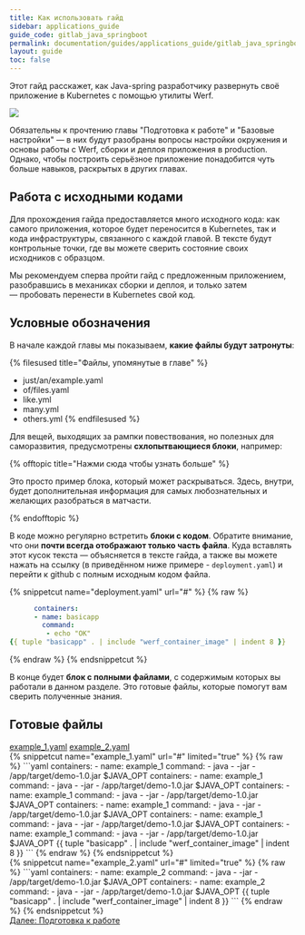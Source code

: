 ```yaml
---
title: Как использовать гайд
sidebar: applications_guide
guide_code: gitlab_java_springboot
permalink: documentation/guides/applications_guide/gitlab_java_springboot/000_task.html
layout: guide
toc: false
---
```


Этот гайд расскажет, как Java-spring разработчику развернуть своё приложение в Kubernetes с помощью утилиты Werf.

![](/images/applications-guide/navigation.png)

Обязательны к прочтению главы "Подготовка к работе" и "Базовые настройки" — в них будут разобраны вопросы настройки окружения и основы работы с Werf, сборки и деплоя приложения в production. Однако, чтобы построить серьёзное приложение понадобится чуть больше навыков, раскрытых в других главах.

## Работа с исходными кодами

Для прохождения гайда предоставляется много исходного кода: как самого приложения, которое будет переносится в Kubernetes, так и кода инфраструктуры, связанного с каждой главой. В тексте будут контрольные точки, где вы можете сверить состояние своих исходников с образцом.

Мы рекомендуем сперва пройти гайд с предложенным приложением, разобравшись в механиках сборки и деплоя, и только затем — пробовать перенести в Kubernetes свой код.

## Условные обозначения

В начале каждой главы мы показываем, **какие файлы будут затронуты**:

{% filesused title="Файлы, упомянутые в главе" %}
- just/an/example.yaml
- of/files.yaml
- like.yml
- many.yml
- others.yml
{% endfilesused %}

Для вещей, выходящих за рампки повествования, но полезных для саморазвития, предусмотрены **схлопытвающиеся блоки**, например:

{% offtopic title="Нажми сюда чтобы узнать больше" %}

Это просто пример блока, который может раскрываться. Здесь, внутри, будет дополнительная информация для самых любознательных и желающих разобраться в матчасти.

{% endofftopic %}

В коде можно регулярно встретить **блоки с кодом**. Обратите внимание, что они **почти всегда отображают только часть файла**. Куда вставлять этот кусок текста — объясняется в тексте гайда, а также вы можете нажать на ссылку (в приведённом ниже примере - `deployment.yaml`) и перейти к github с полным исходным кодом файла.

{% snippetcut name="deployment.yaml" url="#" %}
{% raw %}
```yaml
      containers:
      - name: basicapp
        command:
         - echo "OK"
{{ tuple "basicapp" . | include "werf_container_image" | indent 8 }}
```
{% endraw %}
{% endsnippetcut %}

В конце будет **блок с полными файлами**, с содержимым которых вы работали в данном разделе. Это готовые файлы, которые помогут вам сверить полученные знания.

## Готовые файлы

<div class="tabs">
  <a href="javascript:void(0)" class="tabs__btn active" onclick="openTab(event, 'tabs__btn', 'tabs__content', 'example_1')">example_1.yaml</a>
  <a href="javascript:void(0)" class="tabs__btn" onclick="openTab(event, 'tabs__btn', 'tabs__content', 'example_2')">example_2.yaml</a>
</div>

<div id="example_1" class="tabs__content active">
{% snippetcut name="example_1.yaml" url="#" limited="true" %}
{% raw %}
```yaml
      containers:
      - name: example_1
        command:
         - java
         - -jar
         - /app/target/demo-1.0.jar $JAVA_OPT
      containers:
      - name: example_1
        command:
         - java
         - -jar
         - /app/target/demo-1.0.jar $JAVA_OPT
               containers:
      - name: example_1
        command:
         - java
         - -jar
         - /app/target/demo-1.0.jar $JAVA_OPT
      containers:
      - name: example_1
        command:
         - java
         - -jar
         - /app/target/demo-1.0.jar $JAVA_OPT
      containers:
      - name: example_1
        command:
         - java
         - -jar
         - /app/target/demo-1.0.jar $JAVA_OPT
               containers:
      - name: example_1
        command:
         - java
         - -jar
         - /app/target/demo-1.0.jar $JAVA_OPT
{{ tuple "basicapp" . | include "werf_container_image" | indent 8 }}
```
{% endraw %}
{% endsnippetcut %}
</div>
<div id="example_2" class="tabs__content">
{% snippetcut name="example_2.yaml" url="#" limited="true" %}
{% raw %}
```yaml
      containers:
      - name: example_2
        command:
         - java
         - -jar
         - /app/target/demo-1.0.jar $JAVA_OPT
      containers:
      - name: example_2
        command:
         - java
         - -jar
         - /app/target/demo-1.0.jar $JAVA_OPT
{{ tuple "basicapp" . | include "werf_container_image" | indent 8 }}
```
{% endraw %}
{% endsnippetcut %}
</div>

<div>
    <a href="010_preparing.html" class="nav-btn">Далее: Подготовка к работе</a>
</div>
